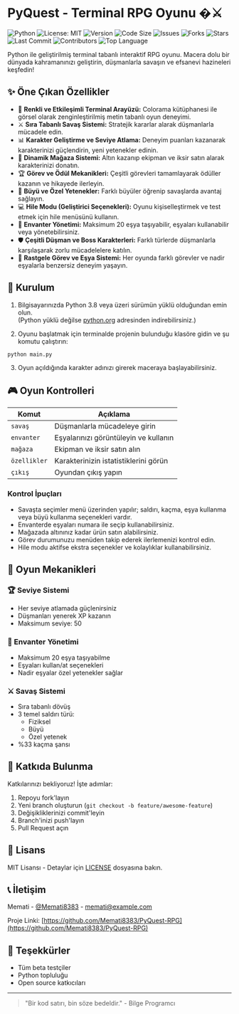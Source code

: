 
# PyQuest - Terminal RPG Oyunu �⚔️

![Python](https://img.shields.io/badge/python-3.8%2B-blue)
![License: MIT](https://img.shields.io/badge/License-MIT-green)
![Version](https://img.shields.io/badge/version-1.0.0-orange)
![Code Size](https://img.shields.io/github/languages/code-size/Memati8383/PyQuest-RPG)
![Issues](https://img.shields.io/github/issues/Memati8383/PyQuest-RPG)
![Forks](https://img.shields.io/github/forks/Memati8383/PyQuest-RPG)
![Stars](https://img.shields.io/github/stars/Memati8383/PyQuest-RPG)
![Last Commit](https://img.shields.io/github/last-commit/Memati8383/PyQuest-RPG)
![Contributors](https://img.shields.io/github/contributors/Memati8383/PyQuest-RPG)
![Top Language](https://img.shields.io/github/languages/top/Memati8383/PyQuest-RPG)


Python ile geliştirilmiş terminal tabanlı interaktif RPG oyunu. Macera dolu bir dünyada kahramanınızı geliştirin, düşmanlarla savaşın ve efsanevi hazineleri keşfedin!

## ✨ Öne Çıkan Özellikler

- 🎨 **Renkli ve Etkileşimli Terminal Arayüzü:** Colorama kütüphanesi ile görsel olarak zenginleştirilmiş metin tabanlı oyun deneyimi.
- ⚔️ **Sıra Tabanlı Savaş Sistemi:** Stratejik kararlar alarak düşmanlarla mücadele edin.
- 📊 **Karakter Geliştirme ve Seviye Atlama:** Deneyim puanları kazanarak karakterinizi güçlendirin, yeni yetenekler edinin.
- 🛒 **Dinamik Mağaza Sistemi:** Altın kazanıp ekipman ve iksir satın alarak karakterinizi donatın.
- 🏆 **Görev ve Ödül Mekanikleri:** Çeşitli görevleri tamamlayarak ödüller kazanın ve hikayede ilerleyin.
- 🧙 **Büyü ve Özel Yetenekler:** Farklı büyüler öğrenip savaşlarda avantaj sağlayın.
- 💻 **Hile Modu (Geliştirici Seçenekleri):** Oyunu kişiselleştirmek ve test etmek için hile menüsünü kullanın.
- 🎒 **Envanter Yönetimi:** Maksimum 20 eşya taşıyabilir, eşyaları kullanabilir veya yönetebilirsiniz.
- 🛡️ **Çeşitli Düşman ve Boss Karakterleri:** Farklı türlerde düşmanlarla karşılaşarak zorlu mücadelelere katılın.
- 🔄 **Rastgele Görev ve Eşya Sistemi:** Her oyunda farklı görevler ve nadir eşyalarla benzersiz deneyim yaşayın.

## 🚀 Kurulum

1. Bilgisayarınızda Python 3.8 veya üzeri sürümün yüklü olduğundan emin olun.  
   (Python yüklü değilse [python.org](https://www.python.org/downloads/) adresinden indirebilirsiniz.)

2. Oyunu başlatmak için terminalde projenin bulunduğu klasöre gidin ve şu komutu çalıştırın:

```
python main.py
```

3. Oyun açıldığında karakter adınızı girerek maceraya başlayabilirsiniz.

## 🎮 Oyun Kontrolleri

| Komut        | Açıklama                          |
|--------------|----------------------------------|
| `savaş`      | Düşmanlarla mücadeleye girin      |
| `envanter`   | Eşyalarınızı görüntüleyin ve kullanın |
| `mağaza`     | Ekipman ve iksir satın alın       |
| `özellikler` | Karakterinizin istatistiklerini görün |
| `çıkış`      | Oyundan çıkış yapın               |

### Kontrol İpuçları

- Savaşta seçimler menü üzerinden yapılır; saldırı, kaçma, eşya kullanma veya büyü kullanma seçenekleri vardır.
- Envanterde eşyaları numara ile seçip kullanabilirsiniz.
- Mağazada altınınız kadar ürün satın alabilirsiniz.
- Görev durumunuzu menüden takip ederek ilerlemenizi kontrol edin.
- Hile modu aktifse ekstra seçenekler ve kolaylıklar kullanabilirsiniz.

## 🧩 Oyun Mekanikleri

### 🏆 Seviye Sistemi
- Her seviye atlamada güçlenirsiniz
- Düşmanları yenerek XP kazanın
- Maksimum seviye: 50

### 🎒 Envanter Yönetimi
- Maksimum 20 eşya taşıyabilme
- Eşyaları kullan/at seçenekleri
- Nadir eşyalar özel yetenekler sağlar

### ⚔️ Savaş Sistemi
- Sıra tabanlı dövüş
- 3 temel saldırı türü:
  - Fiziksel
  - Büyü
  - Özel yetenek
- %33 kaçma şansı

## 🤝 Katkıda Bulunma

Katkılarınızı bekliyoruz! İşte adımlar:

1. Repoyu fork'layın
2. Yeni branch oluşturun (`git checkout -b feature/awesome-feature`)
3. Değişikliklerinizi commit'leyin
4. Branch'inizi push'layın
5. Pull Request açın

## 📜 Lisans

MIT Lisansı - Detaylar için [LICENSE](LICENSE) dosyasına bakın.

## 📞 İletişim

Memati - [@Memati8383](https://github.com/Memati8383) - memati@example.com

Proje Linki: [https://github.com/Memati8383/PyQuest-RPG](https://github.com/Memati8383/PyQuest-RPG)

## 🙏 Teşekkürler

- Tüm beta testçiler
- Python topluluğu
- Open source katkıcıları

---

> "Bir kod satırı, bin söze bedeldir." - Bilge Programcı
